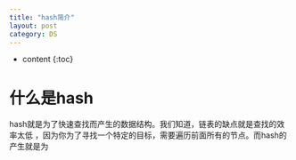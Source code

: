 ```yaml
---
title: "hash简介"
layout: post
category: DS
---
```


* content
{:toc}

# 什么是hash
hash就是为了快速查找而产生的数据结构。我们知道，链表的缺点就是查找的效率太低
，因为你为了寻找一个特定的目标，需要遍历前面所有的节点。而hash的产生就是为 
